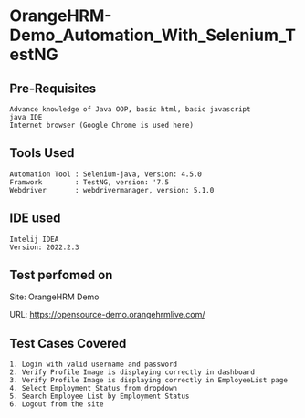 # OrangeHRM-Demo_Automation_With_Selenium_TestNG

## Pre-Requisites
    Advance knowledge of Java OOP, basic html, basic javascript
    java IDE
    Internet browser (Google Chrome is used here)
## Tools Used
    Automation Tool : Selenium-java, Version: 4.5.0
    Framwork        : TestNG, version: '7.5
    Webdriver       : webdrivermanager, version: 5.1.0
## IDE used
    Intelij IDEA
    Version: 2022.2.3
## Test perfomed on
Site: OrangeHRM Demo

URL: https://opensource-demo.orangehrmlive.com/
## Test Cases Covered
    1. Login with valid username and password
    2. Verify Profile Image is displaying correctly in dashboard
    3. Verify Profile Image is displaying correctly in EmployeeList page
    4. Select Employment Status from dropdown
    5. Search Employee List by Employment Status
    6. Logout from the site
